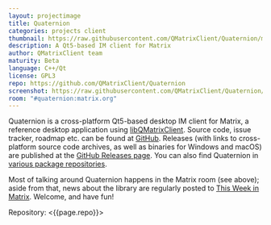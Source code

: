 ```yaml
---
layout: projectimage
title: Quaternion
categories: projects client
thumbnail: https://raw.githubusercontent.com/QMatrixClient/Quaternion/master/quaternion.png
description: A Qt5-based IM client for Matrix
author: QMatrixClient team
maturity: Beta
language: C++/Qt
license: GPL3
repo: https://github.com/QMatrixClient/Quaternion
screenshot: https://raw.githubusercontent.com/QMatrixClient/Quaternion/master/quaternion.png
room: "#quaternion:matrix.org"
---
```


Quaternion is a cross-platform Qt5-based desktop IM client for Matrix, a reference desktop application using [libQMatrixClient](https://matrix.org/docs/projects/sdk/libqmatrixclient.html). Source code, issue tracker, roadmap etc. can be found at [GitHub](https://github.com/QMatrixClient/Quaternion). Releases (with links to cross-platform source code archives, as well as binaries for Windows and macOS) are published at the [GitHub Releases page](https://github.com/QMatrixClient/Quaternion/releases). You can also find Quaternion in [various package repositories](https://repology.org/metapackage/quaternion/information).

Most of talking around Quaternion happens in the Matrix room (see above); aside from that, news about the library are regularly posted to [This Week in Matrix](https://matrix.org/blog/category/this-week-in-matrix/). Welcome, and have fun!

Repository: <{{page.repo}}>
